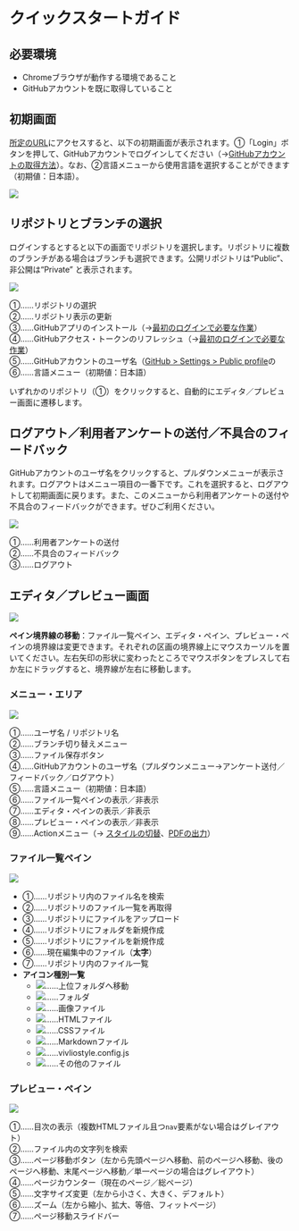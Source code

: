 #  クイックスタートガイド 

## 必要環境 

- Chromeブラウザが動作する環境であること
- GitHubアカウントを既に取得していること

## 初期画面

[所定のURL](https://vivliostyle-pub-develop.vercel.app/)にアクセスすると、以下の初期画面が表示されます。①「Login」ボタンを押して、GitHubアカウントでログインしてください（→[GitHubアカウントの取得方法](/ja/advance-preparation/get-an-account#github%E3%82%A2%E3%82%AB%E3%82%A6%E3%83%B3%E3%83%88%E3%81%AE%E5%8F%96%E5%BE%97%E6%96%B9%E6%B3%95)）。なお、②言語メニューから使用言語を選択することができます（初期値：日本語）。

![](images/readme-first/fig-1.png)

## リポジトリとブランチの選択

ログインするとすると以下の画面でリポジトリを選択します。リポジトリに複数のブランチがある場合はブランチも選択できます。公開リポジトリは“Public”、非公開は“Private” と表示されます。

![](images/readme-first/fig-2.png)

①……リポジトリの選択<br>
②……リポジトリ表示の更新<br>
③……GitHubアプリのインストール（→[最初のログインで必要な作業](/ja/advance-preparation/login.md)）<br>
④……GitHubアクセス・トークンのリフレッシュ（→[最初のログインで必要な作業](/ja/advance-preparation/login.md)）<br>
⑤……GitHubアカウントのユーザ名（[GitHub > Settings > Public profile](https://github.com/settings/profile)の ⑥……言語メニュー（初期値：日本語）<br>

いずれかのリポジトリ（①）をクリックすると、自動的にエディタ／プレビュー画面に遷移します。

## ログアウト／利用者アンケートの送付／不具合のフィードバック

GitHubアカウントのユーザ名をクリックすると、プルダウンメニューが表示されます。ログアウトはメニュー項目の一番下です。これを選択すると、ログアウトして初期画面に戻ります。また、このメニューから利用者アンケートの送付や不具合のフィードバックができます。ぜひご利用ください。

![](images/readme-first/fig-3.png)

①……利用者アンケートの送付<br>
②……不具合のフィードバック<br>
③……ログアウト<br>

## エディタ／プレビュー画面

![](images/readme-first/fig-4.png)

**ペイン境界線の移動**：ファイル一覧ペイン、エディタ・ペイン、プレビュー・ペインの境界線は変更できます。それぞれの区画の境界線上にマウスカーソルを置いてください。左右矢印の形状に変わったところでマウスボタンをプレスして右か左にドラッグすると、境界線が左右に移動します。

### メニュー・エリア

![](images/readme-first/fig-5.png)

①……ユーザ名 / リポジトリ名<br>
②……ブランチ切り替えメニュー<br>
③……ファイル保存ボタン<br>
④……GitHubアカウントのユーザ名（プルダウンメニュー→アンケート送付／フィードバック／ログアウト）<br>
⑤……言語メニュー（初期値：日本語）<br>
⑥……ファイル一覧ペインの表示／非表示<br>
⑦……エディタ・ペインの表示／非表示<br>
⑧……プレビュー・ペインの表示／非表示<br>
⑨……Actionメニュー（→ [スタイルの切替](/ja/style-switching-and-file-output/switching-styles.md)、[PDFの出力](/ja/style-switching-and-file-output/output-pdf.md)）<br>

### ファイル一覧ペイン

![](images/readme-first/fig-6.png)

- ①……リポジトリ内のファイル名を検索<br>
- ②……リポジトリのファイル一覧を再取得<br>
- ③……リポジトリにファイルをアップロード<br>
- ④……リポジトリにフォルダを新規作成<br>
- ⑤……リポジトリにファイルを新規作成<br>
- ⑥……現在編集中のファイル（**太字**）<br>
- ⑦……リポジトリ内のファイル一覧<br>
- **アイコン種別一覧**
  - ![](https://raw.githubusercontent.com/astrit/css.gg/master/icons/svg/corner-left-up.svg)……上位フォルダへ移動
  - ![](https://raw.githubusercontent.com/microsoft/vscode-codicons/main/src/icons/folder.svg)……フォルダ
  - ![](https://raw.githubusercontent.com/microsoft/vscode-codicons/main/src/icons/file-media.svg)……画像ファイル
  - ![](https://raw.githubusercontent.com/microsoft/vscode-codicons/main/src/icons/code.svg)……HTMLファイル
  - ![](https://raw.githubusercontent.com/microsoft/vscode-codicons/main/src/icons/symbol-namespace.svg)……CSSファイル
  - ![](https://raw.githubusercontent.com/microsoft/vscode-codicons/main/src/icons/markdown.svg)……Markdownファイル
  - ![](https://raw.githubusercontent.com/microsoft/vscode-codicons/main/src/icons/settings-gear.svg)……vivliostyle.config.js
  - ![](https://raw.githubusercontent.com/microsoft/vscode-codicons/main/src/icons/file.svg)……その他のファイル



### プレビュー・ペイン

![](images/readme-first/fig-7.png)

①……目次の表示（複数HTMLファイル且つ`nav`要素がない場合はグレイアウト）<br>
②……ファイル内の文字列を検索<br>
③……ページ移動ボタン（左から先頭ページへ移動、前のページへ移動、後のページへ移動、末尾ページへ移動／単一ページの場合はグレイアウト）<br>
④……ページカウンター（現在のページ／総ページ）<br>
⑤……文字サイズ変更（左から小さく、大きく、デフォルト）<br>
⑥……ズーム（左から縮小、拡大、等倍、フィットページ）<br>
⑦……ページ移動スライドバー<br>